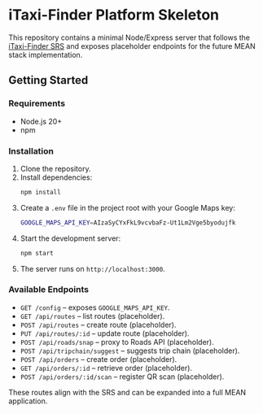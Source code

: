 # iTaxi-Finder Platform Skeleton

This repository contains a minimal Node/Express server that follows the
[iTaxi-Finder SRS](./SRS.md) and exposes placeholder endpoints for the
future MEAN stack implementation.

## Getting Started

### Requirements
- Node.js 20+
- npm

### Installation
1. Clone the repository.
2. Install dependencies:
   ```bash
   npm install
   ```
3. Create a `.env` file in the project root with your Google Maps key:
   ```bash
   GOOGLE_MAPS_API_KEY=AIzaSyCYxFkL9vcvbaFz-Ut1Lm2Vge5byodujfk
   ```
4. Start the development server:
   ```bash
   npm start
   ```
5. The server runs on `http://localhost:3000`.

### Available Endpoints
- `GET /config` – exposes `GOOGLE_MAPS_API_KEY`.
- `GET /api/routes` – list routes (placeholder).
- `POST /api/routes` – create route (placeholder).
- `PUT /api/routes/:id` – update route (placeholder).
- `POST /api/roads/snap` – proxy to Roads API (placeholder).
- `POST /api/tripchain/suggest` – suggests trip chain (placeholder).
- `POST /api/orders` – create order (placeholder).
- `GET /api/orders/:id` – retrieve order (placeholder).
- `POST /api/orders/:id/scan` – register QR scan (placeholder).

These routes align with the SRS and can be expanded into a full MEAN
application.
